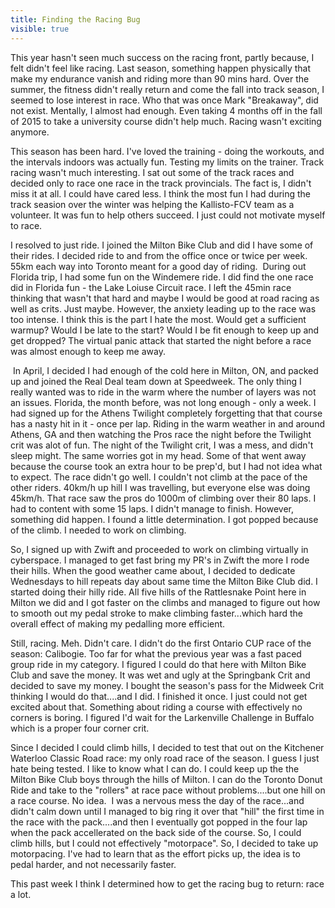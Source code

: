 ---title: Finding the Racing Bugvisible: true---This year hasn't seen much success on the racing front, partly because, I felt didn't feel like racing. Last season, something happen physically that make my endurance vanish and riding more than 90 mins hard. Over the summer, the fitness didn't really return and come the fall into track season, I seemed to lose interest in race. Who that was once Mark "Breakaway", did not exist. Mentally, I almost had enough. Even taking 4 months off in the fall of 2015 to take a university course didn't help much. Racing wasn't exciting anymore.

This season has been hard. I've loved the training - doing the workouts, and the intervals indoors was actually fun. Testing my limits on the trainer. Track racing wasn't much interesting. I sat out some of the track races and decided only to race one race in the track provincials. The fact is, I didn't miss it at all. I could have cared less. I think the most fun I had during the track seasion over the winter was helping the Kallisto-FCV team as a volunteer. It was fun to help others succeed. I just could not motivate myself to race.

I resolved to just ride. I joined the Milton Bike Club and did I have some of their rides. I decided ride to and from the office once or twice per week. 55km each way into Toronto meant for a good day of riding. &nbsp;During out Florida trip, I had some fun on the Windemere ride. I did find the one race did in Florida fun - the Lake Loiuse Circuit race. I left the 45min race thinking that wasn't that hard and maybe I would be good at road racing as well as crits. Just maybe. However, the anxiety leading up to the race was too intense. I think this is the part I hate the most. Would get a sufficient warmup? Would I be late to the start? Would I be fit enough to keep up and get dropped? The virtual panic attack that started the night before a race was almost enough to keep me away.

&nbsp;In April, I decided I had enough of the cold here in Milton, ON, and packed up and joined the Real Deal team down at Speedweek. The only thing I really wanted was to ride in the warm where the number of layers was not an issues. Florida, the month before, was not long enough - only a week. I had signed up for the Athens Twilight completely forgetting that that course has a nasty hit in it - once per lap. Riding in the warm weather in and around Athens, GA and then watching the Pros race the night before the Twilight crit was alot of fun. The night of the Twilight crit, I was a mess, and didn't sleep might. The same worries got in my head. Some of that went away because the course took an extra hour to be prep'd, but I had not idea what to expect. The race didn't go well. I couldn't not climb at the pace of the other riders. 40km/h up hill I was travelling, but everyone else was doing 45km/h. That race saw the pros do 1000m of climbing over their 80 laps. I had to content with some 15 laps. I didn't manage to finish. However, something did happen. I found a little determination. I got popped because of the climb. I needed to work on climbing.

So, I signed up with Zwift and proceeded to work on climbing virtually in cyberspace. I managed to get fast bring my PR's in Zwift the more I rode their hills. When the good weather came about, I decided to dedicate Wednesdays to hill repeats day about same time the Milton Bike Club did. I started doing their hilly ride. All five hills of the Rattlesnake Point here in Milton we did and I got faster on the climbs and managed to figure out how to smooth out my pedal stroke to make climbing faster...which hard the overall effect of making my pedalling more efficient.

Still, racing. Meh. Didn't care. I didn't do the first Ontario CUP race of the season: Calibogie. Too far for what the previous year was a fast paced group ride in my category. I figured I could do that here with Milton Bike Club and save the money. It was wet and ugly at the Springbank Crit and decided to save my money. I bought the season's pass for the Midweek Crit thinking I would do that....and I did. I finished it once. I just could not get excited about that. Something about riding a course with effectively no corners is boring. I figured I'd wait for the Larkenville Challenge in Buffalo which is a proper four corner crit.

Since I decided I could climb hills, I decided to test that out on the Kitchener Waterloo Classic Road race: my only road race of the season. I guess I just hate being tested. I like to know what I can do. I could keep up the the Milton Bike Club boys through the hills of Milton. I can do the Toronto Donut Ride and take to the "rollers" at race pace without problems....but one hill on a race course. No idea. &nbsp;I was a nervous mess the day of the race...and didn't calm down until I managed to big ring it over that "hill" the first time in the race with the pack....and then I eventually got popped in the four lap when the pack accellerated on the back side of the course. So, I could climb hills, but I could not effectively "motorpace". So, I decided to take up motorpacing. I've had to learn that as the effort picks up, the idea is to pedal harder, and not necessarily faster.

This past week I think I determined how to get the racing bug to return: race a lot.

&nbsp;